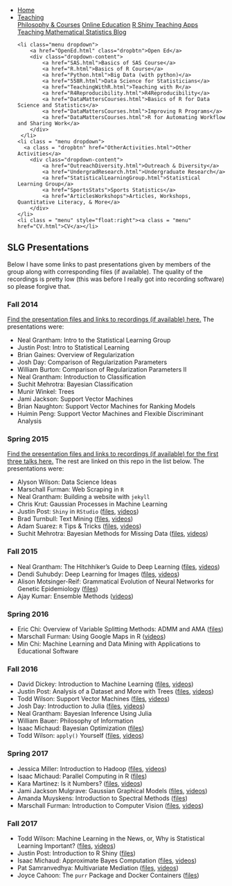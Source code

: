 
<head>
  <link rel="stylesheet" href="../css/styles.css">
</head>

<ul class = "menu">
    <li class = "menu"><a class = "menu" href="../index.html">Home</a></li>
    <li class="menu dropdown">
        <a href="Teaching.html" class="dropbtn">Teaching</a>
        <div class="dropdown-content">
            <a href="PhilosophyCourses.html">Philosophy & Courses</a>
            <a href="Online.html">Online Education</a>
            <a href="ShinyApps.html">R Shiny Teaching Apps</a>
            <a href="MathStat.html">Teaching Mathematical Statistics Blog</a>
        </div>
     </li>
    
    <li class="menu dropdown">
        <a href="OpenEd.html" class="dropbtn">Open Ed</a>
        <div class="dropdown-content">
            <a href="SAS.html">Basics of SAS Course</a>
            <a href="R.html">Basics of R Course</a>
            <a href="Python.html">Big Data (with python)</a>
            <a href="558R.html">Data Science for Statisticians</a>
            <a href="TeachingWithR.html">Teaching with R</a>
            <a href="R4Reproducibility.html">R4Reproducibility</a>
            <a href="DataMattersCourses.html">Basics of R for Data Science and Statistics</a>
            <a href="DataMattersCourses.html">Improving R Programs</a>
            <a href="DataMattersCourses.html">R for Automating Workflow and Sharing Work</a>
        </div>
     </li>
    <li class = "menu dropdown">
      <a class = "dropbtn" href="OtherActivities.html">Other Activities</a>
        <div class="dropdown-content">
            <a href="OutreachDiversity.html">Outreach & Diversity</a>
            <a href="UndergradResearch.html">Undergraduate Research</a>
            <a href="StatisticalLearningGroup.html">Statistical Learning Group</a>
            <a href="SportsStats">Sports Statistics</a>
            <a href="ArticlesWorkshops">Articles, Workshops, Quantitative Literacy, & More</a>
        </div>
    </li>
    <li class = "menu" style="float:right"><a class = "menu" href="CV.html">CV</a></li>
</ul>

<br style = "display: block; content: ''; margin-top: 10; ">


## SLG Presentations

Below I have some links to past presentations given by members of the
group along with corresponding files (if available). The quality of the
recordings is pretty low (this was before I really got into recording
software) so please forgive that.

### Fall 2014

<a href= "https://github.com/nsgrantham/slg-ncsu-2014-fall">Find the
presentation files and links to recordings (if available) here.</a> The
presentations were:

- Neal Grantham: Intro to the Statistical Learning Group
- Justin Post: Intro to Statistical Learning
- Brian Gaines: Overview of Regularization
- Josh Day: Comparison of Regularization Parameters
- William Burton: Comparison of Regularization Parameters II
- Neal Grantham: Introduction to Classification
- Suchit Mehrotra: Bayesian Classification
- Munir Winkel: Trees
- Jami Jackson: Support Vector Machines
- Brian Naughton: Support Vector Machines for Ranking Models
- Huimin Peng: Support Vector Machines and Flexible Discriminant
  Analysis

### Spring 2015

<a href= "https://github.com/nsgrantham/slg-ncsu-2015-spring">Find the
presentation files and links to recordings (if available) for the first
three talks here.</a> The rest are linked on this repo in the list
below. The presentations were:

- Alyson Wilson: Data Science Ideas
- Marschall Furman: Web Scraping in `R`
- Neal Grantham: Building a website with `jekyll`
- Chris Krut: Gaussian Processes in Machine Learning
- Justin Post: `Shiny` in `RStudio`
  ([files](https://github.com/jbpost2/jbpost2.github.io/tree/main/files/SLGfiles/justinShiny),
  [videos](https://www.youtube.com/watch?v=ohIOWfj_O-I&list=PLZ8YyTHkWK9y33rnFOChUHJf_k6dSNaBl))
- Brad Turnbull: Text Mining
  ([files](../files/SLGfiles/brad/Turnbull_TextAnalytics.pdf),
  [videos](https://www.youtube.com/watch?v=uY-L2PV2hWI&list=PLZ8YyTHkWK9xzrDnepBCd0LgeYEW33s84))
- Adam Suarez: `R` Tips & Tricks
  ([files](https://github.com/jbpost2/jbpost2.github.io/tree/main/files/SLGfiles/adam/),
  [videos](https://www.youtube.com/watch?v=ErObi5v9hCs&list=PLZ8YyTHkWK9zkCiHur9DY6FMxH2jXhi3E))
- Suchit Mehrotra: Bayesian Methods for Missing Data
  ([files](https://github.com/jbpost2/jbpost2.github.io/tree/main/files/SLGfiles/suchit),
  [videos](https://www.youtube.com/watch?v=0XcrWoFZ1rI&list=PLZ8YyTHkWK9yyYnjT1fyaB-pwZw9tpBiH))

### Fall 2015

- Neal Grantham: The Hitchhiker’s Guide to Deep Learning
  ([files](https://github.com/jbpost2/jbpost2.github.io/tree/main/files/SLGfiles/neal/deeplearning/hitchhikers-guide),
  [videos](https://www.youtube.com/watch?v=ITW1XlGLK1A&list=PLZ8YyTHkWK9yHXllnqk9UuiRzx22HQkDz))
- Dendi Suhubdy: Deep Learning for Images
  ([files](../files/SLGfiles/dendi/DeepLearningForImages.pptx),
  [videos](https://www.youtube.com/watch?v=3lAiR-dmcps&list=PLZ8YyTHkWK9wKWsE5hatfnxQV029bBF7E))
- Alison Motsinger-Reif: Grammatical Evolution of Neural Networks for
  Genetic Epidemiology
  ([files](../files/SLGfiles/alison/NeuralNetworkTalk.ppt))
- Ajay Kumar: Ensemble Methods
  ([videos](https://www.youtube.com/watch?v=Mv-mueoeKxI&list=PLZ8YyTHkWK9zX-iqyfX8ITK_qva_HAaL_))

### Spring 2016

- Eric Chi: Overview of Variable Splitting Methods: ADMM and AMA
  ([files](../files/SLGfiles/eric/Variable_Splitting_NCSU_SLG_01_15_2016.pdf))
- Marschall Furman: Using Google Maps in R
  ([videos](https://www.youtube.com/watch?v=4sDb47XtcZ4&list=PLZ8YyTHkWK9w9q78JsGptTFtvK14wyPx0))
- Min Chi: Machine Learning and Data Mining with Applications to
  Educational Software

### Fall 2016

- David Dickey: Introduction to Machine Learning
  ([files](https://www4.stat.ncsu.edu/~dickey/),
  [videos](https://www.youtube.com/watch?v=HwVWkhMEY5g&list=PLZ8YyTHkWK9ybDWMDnOkaCuEbOXIugPJS))
- Justin Post: Analysis of a Dataset and More with Trees
  ([files](https://github.com/jbpost2/jbpost2.github.io/tree/main/files/SLGfiles/justinTrees),
  [videos](https://www.youtube.com/watch?v=WyExDt9XSfo&list=PLZ8YyTHkWK9w7tGhRlKuh0iE8ea7z1LD_))
- Todd Wilson: Support Vector Machines
  ([files](https://github.com/jbpost2/jbpost2.github.io/tree/main/files/SLGfiles/todd/SVM),
  [videos](https://www.youtube.com/watch?v=eiLfl-_AVus&list=PLZ8YyTHkWK9wbwJHfyyYRvHzZBWl_iKcC))
- Josh Day: Introduction to Julia
  ([files](../files/SLGfiles/josh/SLG-09_26_14-V2.html),
  [videos](https://www.youtube.com/watch?v=EwcTNzpQ6Sc&list=PLZ8YyTHkWK9zcUxOrwKcBIEZ4pAuXEy0O))
- Neal Grantham: Bayesian Inference Using Julia
- William Bauer: Philosophy of Information
- Isaac Michaud: Bayesian Optimization
  ([files](../files/SLGfiles/isaac/bayesianoptimization.pdf))
- Todd Wilson: `apply()` Yourself
  ([files](https://github.com/jbpost2/jbpost2.github.io/tree/main/files/SLGfiles/apply),
  [videos](https://www.youtube.com/watch?v=iZq5U3BzBVc&list=PLZ8YyTHkWK9xxkzaQmgOGgMC3kpf-ansS))

### Spring 2017

- Jessica Miller: Introduction to Hadoop
  ([files](../files/SLGfiles/jess/Hadoop.pdf),
  [videos](https://www.youtube.com/watch?v=UdluRvNywuc))
- Isaac Michaud: Parallel Computing in R
  ([files](https://github.com/jbpost2/jbpost2.github.io/tree/main/files/SLGfiles/parallel))
- Kara Martinez: Is it Numbers? ([files](../files/SLGfiles/kara),
  [videos](https://www.youtube.com/watch?v=I46w5J9hiYU&list=PLZ8YyTHkWK9xHFwd4yiV3MJRbHcYLIee1))
- Jami Jackson Mulgrave: Gaussian Graphical Models
  ([files](https://github.com/jbpost2/jbpost2.github.io/tree/main/files/SLGfiles/jami/GMM),
  [videos](https://www.youtube.com/watch?v=5pDAfvDexoY&list=PLZ8YyTHkWK9xF1nl8G7CqsvyetNWfMKA-))
- Amanda Muyskens: Introduction to Spectral Methods
  ([files](../files/SLGfiles/amanda/IntroToSpectralDomain.pptx))
- Marschall Furman: Introduction to Computer Vision
  ([files](../files/SLGfiles/marschall/slg_cv_pres.html),
  [videos](https://www.youtube.com/watch?v=RY3s46UI4ls&list=PLZ8YyTHkWK9xufvITRPZ7igPRCR5Il4Qf))

### Fall 2017

- Todd Wilson: Machine Learning in the News, or, Why is Statistical
  Learning Important? ([files](../files/SLGfiles/todd/SLGIntro.pdf),
  [videos](https://www.youtube.com/watch?v=5TpHbbicj8s))
- Justin Post: Introduction to R Shiny
  ([files](https://github.com/jbpost2/jbpost2.github.io/tree/main/files/SLGfiles/justinShiny2))
- Isaac Michaud: Approximate Bayes Computation
  ([files](https://github.com/jbpost2/jbpost2.github.io/tree/main/files/SLGfiles/isaac/ApproxBayesComp),
  [videos](https://www.youtube.com/watch?v=JIYY22zAJok))
- Pat Samranvedhya: Multivariate Mediation
  ([files](https://prezi.com/p/imrlwu7yuvaz/),
  [videos](https://www.youtube.com/watch?v=bKHW6bINWz4))
- Joyce Cahoon: The `purr` Package and Docker Containers
  ([files](https://github.com/jbpost2/jbpost2.github.io/tree/main/files/SLGfiles/joyce))
